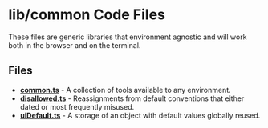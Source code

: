 # lib/common Code Files
These files are generic libraries that environment agnostic and will work both in the browser and on the terminal.

## Files
<!-- Do not edit below this line.  Contents dynamically populated. -->

* **[common.ts](common.ts)**         - A collection of tools available to any environment.
* **[disallowed.ts](disallowed.ts)** - Reassignments from default conventions that either dated or most frequently misused.
* **[uiDefault.ts](uiDefault.ts)**   - A storage of an object with default values globally reused.